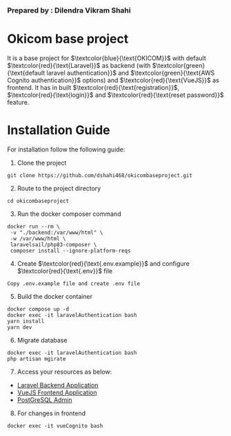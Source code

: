 ### Prepared by : Dilendra Vikram Shahi

# Okicom base project

It is a base project for $\textcolor{blue}{\text{OKICOM}}$ with default $\textcolor{red}{\text{Laravel}}$ as backend (with $\textcolor{green}{\text{default laravel authentication}}$ and $\textcolor{green}{\text{AWS Cognito authentication}}$ options) and $\textcolor{red}{\text{VueJS}}$ as frontend. It has in built $\textcolor{red}{\text{registration}}$, $\textcolor{red}{\text{login}}$ and $\textcolor{red}{\text{reset password}}$ feature.

# Installation Guide

For installation follow the following guide:

1. Clone the project

```
git clone https://github.com/dshahi468/okicombaseproject.git
```

2. Route to the project directory

```
cd okicombaseproject
```

3. Run the docker composer command

```
docker run --rm \
 -v "./backend:/var/www/html" \
 -w /var/www/html \
 laravelsail/php83-composer \
 composer install --ignore-platform-reqs
```

4. Create $\textcolor{red}{\text{.env.example}}$ and configure $\textcolor{red}{\text{.env}}$ file

```
Copy .env.example file and create .env file
```

5. Build the docker container

```
docker compose up -d
docker exec -it laravelAuthentication bash
yarn install
yarn dev
```

6. Migrate database

```
docker exec -it laravelAuthentication bash
php artisan mgirate
```

7. Access your resources as below:

- [Laravel Backend Application](http://localhost:8000)
- [VueJS Frontend Application](http://localhost:8081)
- [PostGreSQL Admin](http://localhost:8087)

8. For changes in frontend

```
docker exec -it vueCognito bash
```
